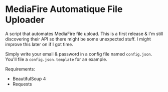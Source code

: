 # MediaFire Automatique File Uploader

A script that automates MediaFire file upload. This is a first release & I'm still discovering their API so there might be some unexpected stuff. 
I might improve this later on if I got time.

Simply write your email & password in a config file named `config.json`. You'll file a `config.json.template` for an example.

Requirements:
* BeautifulSoup 4
* Requests
